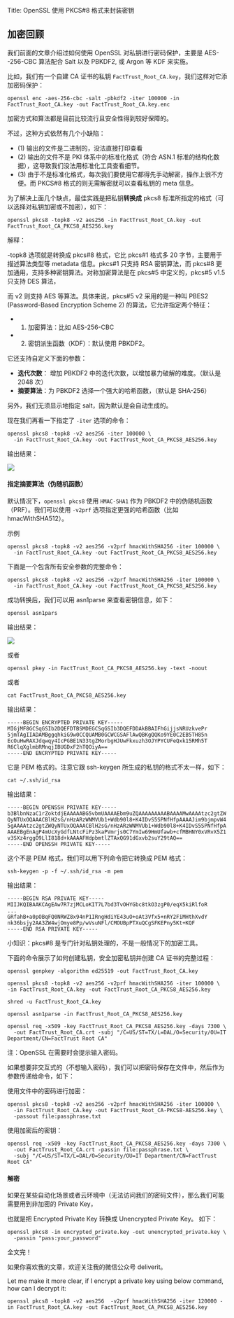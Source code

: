 Title: OpenSSL 使用 PKCS#8 格式来封装密钥

## 加密回顾

我们前面的文章介绍过如何使用 OpenSSL 对私钥进行密码保护，主要是 AES--256-CBC 算法配合 Salt 以及 PBKDF2, 或 Argon 等 KDF 来实施。

比如，我们有一个自建 CA 证书的私钥 `FactTrust_Root_CA.key`，我们这样对它添加密码保护：

```
openssl enc -aes-256-cbc -salt -pbkdf2 -iter 100000 -in FactTrust_Root_CA.key -out FactTrust_Root_CA.key.enc
```

加密方式和算法都是目前比较流行且安全性得到较好保障的。

不过，这种方式依然有几个小缺陷：

- (1) 输出的文件是二进制的，没法直接打印查看
- (2) 输出的文件不是 PKI 体系中的标准化格式（符合 ASN.1 标准的结构化数据），这导致我们没法用标准化工具查看细节。
- (3) 由于不是标准化格式，每次我们要使用它都得先手动解密，操作上很不方便。而 PKCS#8 格式的则无需解密就可以查看私钥的 meta 信息。

为了解决上面几个缺点，最佳实践是把私钥**转换成** pkcs8 标准所指定的格式（可以选择对私钥加密或不加密），如下：

```
openssl pkcs8 -topk8 -v2 aes256 -in FactTrust_Root_CA.key -out FactTrust_Root_CA_PKCS8_AES256.key

```

解释：

-topk8 选项就是转换成 pkcs#8 格式，它比 pkcs#1 格式多 20 字节，主要用于描述算法类型等 metadata 信息。pkcs#1 只支持 RSA 密钥算法，而 pkcs#8 更加通用，支持多种密钥算法。对称加密算法是在 pkcs#5 中定义的，pkcs#5 v1.5 只支持 DES 算法，

而 v2 则支持 AES 等算法。具体来说，pkcs#5 v2 采用的是一种叫 PBES2 (Password-Based Encryption Scheme 2) 的算法，它允许指定两个特征：

- 1. 加密算法：比如 AES-256-CBC
- 2. 密钥派生函数（KDF）：默认使用 PBKDF2。

它还支持自定义下面的参数：

- **迭代次数**： 增加 PBKDF2 中的迭代次数，以增加暴力破解的难度。（默认是 2048 次）
- **摘要算法**：为 PBKDF2 选择一个强大的哈希函数，（默认是 SHA-256）

另外，我们无须显示地指定 salt，因为默认是会自动生成的。


现在我们再看一下指定了 `-iter` 选项的命令：

```
openssl pkcs8 -topk8 -v2 aes256 -iter 100000 \
  -in FactTrust_Root_CA.key -out FactTrust_Root_CA_PKCS8_AES256.key
```

输出结果：

![](https://us-article-images.oss-cn-shanghai.aliyuncs.com/screenshots/asn1parse1.png)


#### 指定摘要算法（伪随机函数）
默认情况下，`openssl pkcs8` 使用 `HMAC-SHA1` 作为 PBKDF2 中的伪随机函数（PRF）。我们可以使用 `-v2prf` 选项指定更强的哈希函数（比如 hmacWithSHA512）。

示例

```
openssl pkcs8 -topk8 -v2 aes256 -v2prf hmacWithSHA256 -iter 100000 \
  -in FactTrust_Root_CA.key -out FactTrust_Root_CA_PKCS8_AES256.key
```

下面是一个包含所有安全参数的完整命令：

```
openssl pkcs8 -topk8 -v2 aes256 -v2prf hmacWithSHA256 -iter 100000 \
  -in FactTrust_Root_CA.key -out FactTrust_Root_CA_PKCS8_AES256.key
```


成功转换后，我们可以用 asn1parse 来查看密钥信息，如下：

```
openssl asn1pars
```

输出结果：

![](https://us-article-images.oss-cn-shanghai.aliyuncs.com/screenshots/pkcs8_iter.png)


或者

```
openssl pkey -in FactTrust_Root_CA_PKCS8_AES256.key -text -noout
```

或者

```
cat FactTrust_Root_CA_PKCS8_AES256.key
```

输出结果：

```
-----BEGIN ENCRYPTED PRIVATE KEY-----
MIGjMF8GCSqGSIb2DQEFDTBSMDEGCSqGSIb3DQEFDDAkBBAIFhGijjsNRUzkvePr
5jmTAgIIADAMBggqhkiG9w0CCQUAMB0GCWCGSAFlAwQBKgQQKo9YE0C2EB5TH85n
EcOuHwRAXJdqwqy4IcPGBE1N33tgZMorbgHJUwFkxuzh3OJYPYCUFeQxk15RMh5T
R6ClqXglmbRMnqjIBUGDxF2hTQOiyA==
-----END ENCRYPTED PRIVATE KEY-----
```

它是 PEM 格式的。注意它跟 ssh-keygen 所生成的私钥的格式不太一样，如下：

```
cat ~/.ssh/id_rsa
```

输出结果：

```
-----BEGIN OPENSSH PRIVATE KEY-----
b3BlbnNzaC1rZoktdjEAAAAABG5vbmUAAAAEbm9uZQAAAAAAAAABAAAAMwAAAAtzc2gtZW
QyNTUxOQAAACBlH2sG/nHzARzWNMVUb1+Wdb90l8+K4IDvS5SPNfHfpAAAAJim9bjmpvW4
5gAAAAtzc2gtZWQyNTUxOQAAACBlH2sG/nHzARzWNMVUb1+Wdb90l8+K4IDvS5SPNfHfpA
AAAEBgEnAgP4mUcXyGdfLNtcFiPz3kaPVmrjs0C7YmIw69HmUfawb+cfMBHNY0xVRvX5Z1
v3SXz4rggO9LlI818d+kAAAAFHdpbmtlZTAxQG91dGxvb2suY29tAQ==
-----END OPENSSH PRIVATE KEY-----
```

这个不是 PEM 格式，我们可以用下列命令把它转换成 PEM 格式：

```
ssh-keygen -p -f ~/.ssh/id_rsa -m pem
```

输出结果：

```
-----BEGIN RSA PRIVATE KEY-----
MIIJKQIBAAKCAgEAw7R7zjMCLoKIT7L7bd3TvOHYGbc8tkO3zgP0/eqX5kiRlfoR
...
GRfahB+a0pOBqFQ0NRWZ8x94nP1IRngHdiYE43uO+oAt3Vfx5+nRY2FiMHthXvdY
nk36bsjy2AA3ZW4wjOmye8Pp/wVsuNFl/CMOUBpPTXuQCgSFKEPny5Kt+KQF
-----END RSA PRIVATE KEY-----
```


小知识：pkcs#8 是专门针对私钥处理的，不是一般情况下的加密工具。


下面的命令展示了如何创建私钥，安全加密私钥并创建 CA 证书的完整过程：


```
openssl genpkey -algorithm ed25519 -out FactTrust_Root_CA.key

openssl pkcs8 -topk8 -v2 aes256 -v2prf hmacWithSHA256 -iter 100000 \
-in FactTrust_Root_CA.key -out FactTrust_Root_CA_PKCS8_AES256.key

shred -u FactTrust_Root_CA.key

openssl asn1parse -in FactTrust_Root_CA_PKCS8_AES256.key

openssl req -x509 -key FactTrust_Root_CA_PKCS8_AES256.key -days 7300 \
  -out FactTrust_Root_CA.crt -subj "/C=US/ST=TX/L=DAL/O=Security/OU=IT Department/CN=FactTrust Root CA"

```

注：OpenSSL 在需要时会提示输入密码。


如果想要非交互式的（不想输入密码），我们可以把密码保存在文件中，然后作为参数传递给命令，如下：

使用文件中的密码进行加密：

```
openssl pkcs8 -topk8 -v2 aes256 -v2prf hmacWithSHA256 -iter 100000 \
  -in FactTrust_Root_CA.key -out FactTrust_Root_CA-PKCS8-AES256.key \
  -passout file:passphrase.txt
```

使用加密后的密钥：

```
openssl req -x509 -key FactTrust_Root_CA_PKCS8_AES256.key -days 7300 \
  -out FactTrust_Root_CA.crt -passin file:passphrase.txt \
  -subj "/C=US/ST=TX/L=DAL/O=Security/OU=IT Department/CN=FactTrust Root CA"
```



#### 解密
如果在某些自动化场景或者云环境中（无法访问我们的密码文件），那么我们可能需要用到非加密的 Private Key，

也就是把 Encrypted Private Key 转换成 Unencrypted Private Key。
如下：

```
openssl pkcs8 -in encrypted_private.key -out unencrypted_private.key \
  -passin "pass:your_password"

```


全文完！

如果你喜欢我的文章，欢迎关注我的微信公众号 deliverit。



Let me make it more clear, if I encrypt a private key using below command, how can I decrypt it:

```
openssl pkcs8 -topk8 -v2 aes256  -v2prf hmacWithSHA256 -iter 120000 -in FactTrust_Root_CA.key -out FactTrust_Root_CA_PKCS8_AES256.key
```
